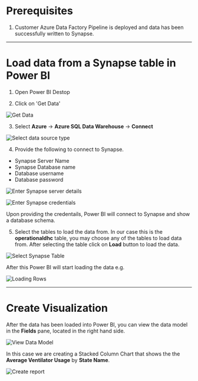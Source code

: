 # Prerequisites

  1. Customer Azure Data Factory Pipeline is deployed and data has been successfully written to Synapse.
---------------------------------------------
# Load data from a Synapse table in Power BI

1. Open Power BI Destop

2. Click on 'Get Data'

![Get Data](https://github.com/nashahz/azure-data-pipelines/blob/master/datasets/covid-19/definitive-healthcare/powerbi/images/get-data.png)

3. Select **Azure** -> **Azure SQL Data Warehouse** -> **Connect**

![Select data source type](https://github.com/nashahz/azure-data-pipelines/blob/master/datasets/covid-19/definitive-healthcare/powerbi/images/get-data-sources.png)

4. Provide the following to connect to Synapse.

- Synapse Server Name
- Synapse Database name
- Database username
- Database password

![Enter Synapse server details](https://github.com/nashahz/azure-data-pipelines/blob/master/datasets/covid-19/definitive-healthcare/powerbi/images/synapse-credentials.png)

![Enter Synapse credentials](https://github.com/nashahz/azure-data-pipelines/blob/master/datasets/covid-19/definitive-healthcare/powerbi/images/data-source-credentials.png)

Upon providing the credentails, Power BI will connect to Synapse and show a database schema.

5. Select the tables to load the data from. In our case this is the **operationaldhc** table, you may choose any of the tables to load data from. After selecting the table click on **Load** button to load the data.

![Select Synapse Table](https://github.com/nashahz/azure-data-pipelines/blob/master/datasets/covid-19/definitive-healthcare/powerbi/images/load-synapse-operational-table.png)

After this Power BI will start loading the data e.g.

![Loading Rows](https://github.com/nashahz/azure-data-pipelines/blob/master/datasets/covid-19/definitive-healthcare/powerbi/images/loading-rows.png)

------------------------------------------------------------

# Create Visualization
After the data has been loaded into Power BI, you can view the data model in the **Fields** pane, located in the right hand side.


![View Data Model](https://github.com/nashahz/azure-data-pipelines/blob/master/datasets/covid-19/definitive-healthcare/powerbi/images/view-fields.png)


In this case we are creating a Stacked Column Chart that shows the the **Average Ventilator Usage** by **State Name**.


![Create report](https://github.com/nashahz/azure-data-pipelines/blob/master/datasets/covid-19/definitive-healthcare/powerbi/images/create-visualization.gif)


